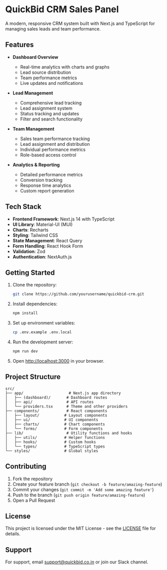 # QuickBid CRM Sales Panel

A modern, responsive CRM system built with Next.js and TypeScript for managing sales leads and team performance.

## Features

- **Dashboard Overview**
  - Real-time analytics with charts and graphs
  - Lead source distribution
  - Team performance metrics
  - Live updates and notifications

- **Lead Management**
  - Comprehensive lead tracking
  - Lead assignment system
  - Status tracking and updates
  - Filter and search functionality

- **Team Management**
  - Sales team performance tracking
  - Lead assignment and distribution
  - Individual performance metrics
  - Role-based access control

- **Analytics & Reporting**
  - Detailed performance metrics
  - Conversion tracking
  - Response time analytics
  - Custom report generation

## Tech Stack

- **Frontend Framework**: Next.js 14 with TypeScript
- **UI Library**: Material-UI (MUI)
- **Charts**: Recharts
- **Styling**: Tailwind CSS
- **State Management**: React Query
- **Form Handling**: React Hook Form
- **Validation**: Zod
- **Authentication**: NextAuth.js

## Getting Started

1. Clone the repository:
   ```bash
   git clone https://github.com/yourusername/quickbid-crm.git
   ```

2. Install dependencies:
   ```bash
   npm install
   ```

3. Set up environment variables:
   ```bash
   cp .env.example .env.local
   ```

4. Run the development server:
   ```bash
   npm run dev
   ```

5. Open [http://localhost:3000](http://localhost:3000) in your browser.

## Project Structure

```
src/
├── app/                    # Next.js app directory
│   ├── (dashboard)/       # Dashboard routes
│   ├── api/               # API routes
│   └── providers.tsx      # Theme and other providers
├── components/            # React components
│   ├── layout/           # Layout components
│   ├── ui/               # UI components
│   ├── charts/           # Chart components
│   └── forms/            # Form components
├── lib/                   # Utility functions and hooks
│   ├── utils/            # Helper functions
│   ├── hooks/            # Custom hooks
│   └── types/            # TypeScript types
└── styles/               # Global styles
```

## Contributing

1. Fork the repository
2. Create your feature branch (`git checkout -b feature/amazing-feature`)
3. Commit your changes (`git commit -m 'Add some amazing feature'`)
4. Push to the branch (`git push origin feature/amazing-feature`)
5. Open a Pull Request

## License

This project is licensed under the MIT License - see the [LICENSE](LICENSE) file for details.

## Support

For support, email support@quickbid.co.in or join our Slack channel.
